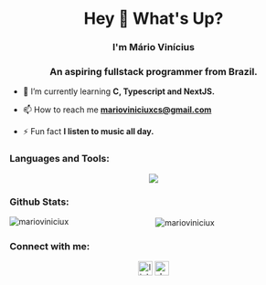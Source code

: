 <h1 align="center">Hey 👋 What's Up?</h1>
<h3 align="center">I'm Mário Vinícius</h1>
<h3 align="center">An aspiring fullstack programmer from Brazil.</h3>

- 🌱 I’m currently learning **C, Typescript and NextJS.**

- 📫 How to reach me **marioviniciuxcs@gmail.com**

- ⚡ Fun fact **I listen to music all day.**

###

<h3 align="left">Languages and Tools:</h3>
<p align="center">
  <a href="https://skillicons.dev">
    <img src="https://skillicons.dev/icons?i=git,ts,docker,c,cpp,css,express,html,js,linux,mysql,nodejs,postgres,postman,prisma,py,react,tailwind,nextjs" />
  </a>
</p>

###

<h3 align="left">Github Stats:</h3>
<div align="center">
  <p><img align="left" src="https://github-readme-stats.vercel.app/api/top-langs?username=marioviniciux&show_icons=true&locale=en&layout=compact&theme=dracula&hide_border=false&border_radius=5&order=3" alt="marioviniciux" /></p>
  <p>&nbsp;<img align="center" src="https://github-readme-stats.vercel.app/api?username=marioviniciux&show_icons=true&locale=en&theme=dracula&hide_border=false&border_radius=5&order=3" alt="marioviniciux" /></p>
</div>

###

<h3 align="left">Connect with me:</h3>
<div align="center">
  <a href="https://www.linkedin.com/in/marioviniciux/" target="_blank"><img src="https://img.shields.io/static/v1?message=LinkedIn&logo=linkedin&label=&color=0A0A0A&logoColor=white&labelColor=&style=for-the-badge" height="25" alt="linkedin logo"/></a>
  <a href="https://mail.google.com/mail/?view=cm&to=marioviniciuxcs@gmail.com" target="_blank"><img src="https://img.shields.io/static/v1?message=gmail&logo=gmail&label=&color=0A0A0A&logoColor=white&labelColor=&style=for-the-badge" height="25" alt="devto logo"/></a>
</div>

###

